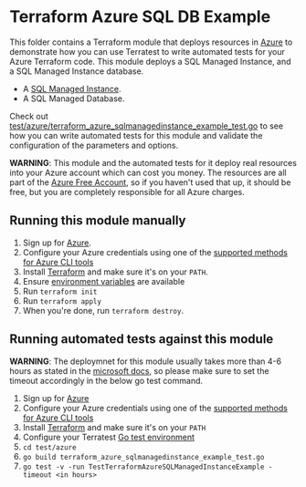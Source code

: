# Terraform Azure SQL DB Example

This folder contains a Terraform module that deploys resources in [Azure](https://azure.microsoft.com/) to demonstrate how you can use Terratest to write automated tests for your Azure Terraform code. This module deploys a SQL Managed Instance, and a SQL Managed Instance database.

- A [SQL Managed Instance](https://azure.microsoft.com/en-us/products/azure-sql/managed-instance/).
- A SQL Managed Database.

Check out [test/azure/terraform_azure_sqlmanagedinstance_example_test.go](./../../../test/azure/terraform_azure_sqlmanagedinstance_example_test.go) to see how you can write automated tests for this module and validate the configuration of the parameters and options. 

**WARNING**: This module and the automated tests for it deploy real resources into your Azure account which can cost you money. The resources are all part of the [Azure Free Account](https://azure.microsoft.com/en-us/free/), so if you haven't used that up,
it should be free, but you are completely responsible for all Azure charges.

## Running this module manually
1. Sign up for [Azure](https://azure.microsoft.com/).
1. Configure your Azure credentials using one of the [supported methods for Azure CLI
   tools](https://docs.microsoft.com/en-us/cli/azure/azure-cli-configuration?view=azure-cli-latest)
1. Install [Terraform](https://www.terraform.io/) and make sure it's on your `PATH`.
1. Ensure [environment variables](../README.md#review-environment-variables) are available
1. Run `terraform init`
1. Run `terraform apply`
1. When you're done, run `terraform destroy`.


## Running automated tests against this module

**WARNING**: The deploymnet for this module usually takes more than 4-6 hours as stated in the [microsoft docs](https://learn.microsoft.com/en-us/azure/azure-sql/managed-instance/management-operations-overview?view=azuresql#duration), so please make sure to set the timeout accordingly in the below go test command.

1. Sign up for [Azure](https://azure.microsoft.com/)
1. Configure your Azure credentials using one of the [supported methods for Azure CLI
   tools](https://docs.microsoft.com/en-us/cli/azure/azure-cli-configuration?view=azure-cli-latest)
1. Install [Terraform](https://www.terraform.io/) and make sure it's on your `PATH`
1. Configure your Terratest [Go test environment](../README.md) 
1. `cd test/azure`
1. `go build terraform_azure_sqlmanagedinstance_example_test.go`
1. `go test -v -run TestTerraformAzureSQLManagedInstanceExample -timeout <in hours>`
